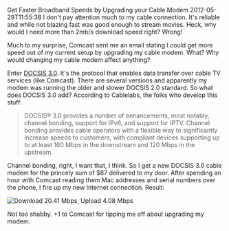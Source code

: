 Get Faster Broadband Speeds by Upgrading your Cable Modem
2012-05-29T11:55:38
I don't pay attention much to my cable connection. It's reliable and while not blazing fast was good enough to stream movies. Heck, why would I need more than 2mb/s download speed right? Wrong!

Much to my surprise, Comcast sent me an email stating I could get more speed out of my current setup by upgrading my cable modem. What? Why would changing my cable modem affect anything?

Enter [DOCSIS 3.0](https://en.wikipedia.org/wiki/DOCSIS). It's the protocol that enables data transfer over cable TV services (like Comcast). There are several versions and apparently my modem was running the older and slower DOCSIS 2.0 standard. So what does DOCSIS 3.0 add? According to Cablelabs, the folks who develop this stuff:

> DOCSIS® 3.0 provides a number of enhancements, most notably, channel bonding, support for IPv6, and support for IPTV. Channel bonding provides cable operators with a flexible way to significantly increase speeds to customers, with compliant devices supporting up to at least 160 Mbps in the downstream and 120 Mbps in the upstream.

Channel bonding, right, I want that, I think. So I get a new DOCSIS 3.0 cable modem for the princely sum of $87 delivered to my door. After spending an hour with Comcast reading them Mac addresses and serial numbers over the phone, I fire up my new Internet connection. Result:

![Download 20.41 Mbps, Upload 4.08 Mbps](http://az667460.vo.msecnd.net/cdn/images/blog/Upgrade-your-Cable-Modem-for-Faster-Conn_6A27/142204532.png)

Not too shabby. +1 to Comcast for tipping me off about upgrading my modem.
